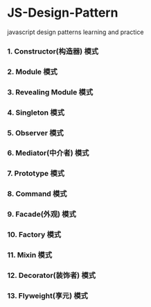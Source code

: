 # JS-Design-Pattern
javascript design patterns learning and practice


### 1. Constructor(构造器) 模式

### 2. Module 模式

### 3. Revealing Module 模式

### 4. Singleton 模式

### 5. Observer 模式

### 6. Mediator(中介者) 模式

### 7. Prototype 模式

### 8. Command 模式

### 9. Facade(外观) 模式

### 10. Factory 模式

### 11. Mixin 模式

### 12. Decorator(装饰者) 模式

### 13. Flyweight(享元) 模式

